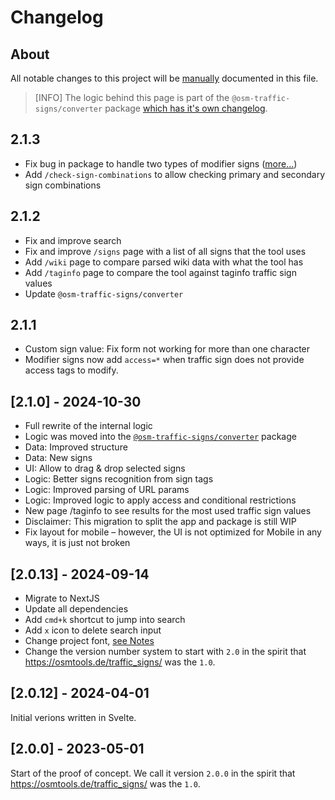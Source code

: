 # Changelog

## About

All notable changes to this project will be [manually](packages/traffic-sign-converter/.changeset/README.md) documented in this file.

> [INFO]
> The logic behind this page is part of the `@osm-traffic-signs/converter` package
> [which has it's own changelog](https://github.com/osmberlin/osm-traffic-sign-tool/blob/main/packages/traffic-sign-converter/CHANGELOG.md).

## 2.1.3

- Fix bug in package to handle two types of modifier signs ([more…](../../packages/traffic-sign-converter/CHANGELOG.md))
- Add `/check-sign-combinations` to allow checking primary and secondary sign combinations

## 2.1.2

- Fix and improve search
- Fix and improve `/signs` page with a list of all signs that the tool uses
- Add `/wiki` page to compare parsed wiki data with what the tool has
- Add `/taginfo` page to compare the tool against taginfo traffic sign values
- Update `@osm-traffic-signs/converter`

## 2.1.1

- Custom sign value: Fix form not working for more than one character
- Modifier signs now add `access=*` when traffic sign does not provide access tags to modify.

## [2.1.0] - 2024-10-30

- Full rewrite of the internal logic
- Logic was moved into the [`@osm-traffic-signs/converter`](https://www.npmjs.com/package/@osm-traffic-signs/converter) package
- Data: Improved structure
- Data: New signs
- UI: Allow to drag & drop selected signs
- Logic: Better signs recognition from sign tags
- Logic: Improved parsing of URL params
- Logic: Improved logic to apply access and conditional restrictions
- New page /taginfo to see results for the most used traffic sign values
- Disclaimer: This migration to split the app and package is still WIP
- Fix layout for mobile – however, the UI is not optimized for Mobile in any ways, it is just not broken

## [2.0.13] - 2024-09-14

- Migrate to NextJS
- Update all dependencies
- Add `cmd+k` shortcut to jump into search
- Add `x` icon to delete search input
- Change project font, [see Notes](./app/_components/layout/fonts/README.md)
- Change the version number system to start with `2.0` in the spirit that https://osmtools.de/traffic_signs/ was the `1.0`.

## [2.0.12] - 2024-04-01

Initial verions written in Svelte.

## [2.0.0] - 2023-05-01

Start of the proof of concept.
We call it version `2.0.0` in the spirit that https://osmtools.de/traffic_signs/ was the `1.0`.
